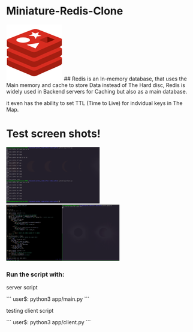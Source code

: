 # Miniature-Redis-Clone

<img src="https://raw.githubusercontent.com/devicons/devicon/master/icons/redis/redis-original.svg"  height="150" />
## Redis is an In-memory database, that uses the Main memory and cache to store Data instead of The Hard disc, Redis is widely used in Backend servers for Caching but also as a main database.

<p>
  it even has the ability to set TTL (Time to Live) for indvidual keys in The Map. 
</p>

<h1>Test screen shots! </h1>
<div>
  <img src="/montages/TTL-test-with-map.png" height="150" alt="Testing hashmap of redis with TTL" />
  <img src="/montages/server-runtime.png" height="150" alt="Server runtime screen shot!" />
</div>

<h3>Run the script with: </h3>
<p>server script</p>
```
user$: python3 app/main.py
```
<p>testing client script</p>
```
user$: python3 app/client.py
```
